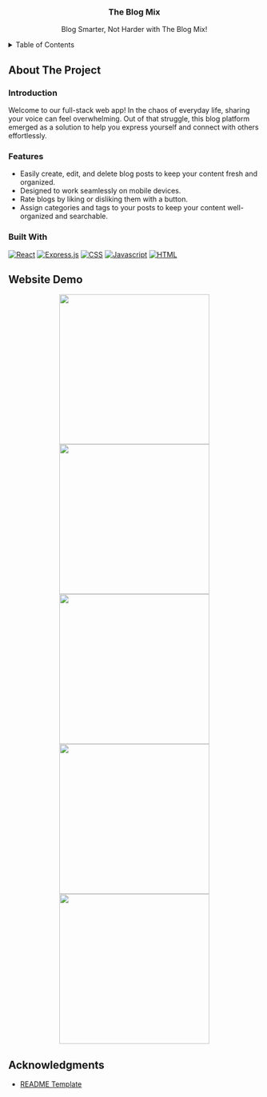 <div align="center">

<h3 align="center">The Blog Mix</h3>

  <p align="center">
    Blog Smarter, Not Harder with The Blog Mix!
    <br />
  </p>
</div>


<!-- TABLE OF CONTENTS -->
<details>
  <summary>Table of Contents</summary>
  <ol>
    <li>
      <a href="#about-the-project">About The Project</a>
      <ul>
        <li><a href="#Introduction">Introduction</a></li>
        <li><a href="#features">Features</a></li>
        <li><a href="#built-with">Built With</a></li>
      </ul>
    </li>
    <li><a href="#website-demo">Website Demo</a></li>
    <li><a href="#acknowledgments">Acknowledgments</a></li>
  </ol>
</details>


<!-- ABOUT THE PROJECT -->
## About The Project

### Introduction

Welcome to our full-stack web app! In the chaos of everyday life, sharing your voice can feel overwhelming. Out of that struggle, this blog platform emerged as a solution to help you express yourself and connect with others effortlessly.


### Features

- Easily create, edit, and delete blog posts to keep your content fresh and organized.
- Designed to work seamlessly on mobile devices.
- Rate blogs by liking or disliking them with a button.
- Assign categories and tags to your posts to keep your content well-organized and searchable.
 

### Built With

[![React][React.com]][React-url]
[![Express.js][Express.com]][Express-url]
[![CSS][CSS.com]][CSS-url]
[![Javascript][Javascript.com]][Javascript-url]
[![HTML][HTML.com]][HTML-url]


<!-- USAGE EXAMPLES -->
## Website Demo

<div style="text-align:center;">
    <img src="./demo/Home Page.png" width="300">
    <img src="./demo/Add-Task.png" width="300">
    <img src="./demo/All Tasks.png" width="300">
    <img src="./demo/Delete Task.png" width="300">
    <img src="./demo/Edit Task.png" width="300">
</div>


<!-- ACKNOWLEDGMENTS -->
## Acknowledgments

* [README Template](https://github.com/othneildrew/Best-README-Template)

 

<!-- MARKDOWN LINKS & IMAGES -->
<!-- https://www.markdownguide.org/basic-syntax/#reference-style-links -->
[React.com]: https://shields.io/badge/react-black?logo=react&style=for-the-badge
[React-url]: https://react.dev/

[Express.com]: https://img.shields.io/badge/express.js-%23404d59.svg?style=for-the-badge&logo=express&logoColor=%2361DAFB
[Express-url]: https://expressjs.com/

[HTML.com]: https://img.shields.io/badge/HTML-239120?style=for-the-badge&logo=html5&logoColor=white
[HTML-url]: https://developer.mozilla.org/en-US/docs/Web/HTML

[CSS.com]: https://img.shields.io/badge/CSS-239120?&style=for-the-badge&logo=css3&logoColor=white
[CSS-url]: https://developer.mozilla.org/en-US/docs/Web/CSS

[Javascript.com]: https://img.shields.io/badge/JavaScript-F7DF1E?style=for-the-badge&logo=javascript&logoColor=black
[Javascript-url]: https://www.javascript.com/